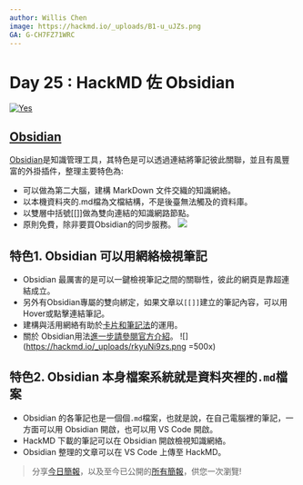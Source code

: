 ```yaml
---
author: Willis Chen
image: https://hackmd.io/_uploads/B1-u_uJZs.png
GA: G-CH7FZ71WRC
---
```


# Day 25 : HackMD 佐 Obsidian

[![Yes](https://img.youtube.com/vi/dJmXtgg6J1Q/0.jpg)](https://www.youtube.com/watch?v=dJmXtgg6J1Q)


## [Obsidian](https://obsidian.md/)
[Obsidian](https://obsidian.md/)是知識管理工具，其特色是可以透過連結將筆記彼此關聯，並且有風豐富的外掛插件，整理主要特色為:
- 可以做為第二大腦，建構 MarkDown 文件交織的知識網絡。
- 以本機資料夾的.md檔為文檔結構，不是後臺無法觸及的資料庫。
- 以雙層中括號[[]]做為雙向連結的知識網路節點。
- 原則免費，除非要買Obsidian的同步服務。
  ![](https://hackmd.io/_uploads/r1xJI25Ms.png)

## 特色1. Obsidian 可以用網絡檢視筆記
- Obsidian 最厲害的是可以一鍵檢視筆記之間的關聯性，彼此的網頁是靠超連結成立。
- 另外有Obsidian專屬的雙向綁定，如果文章以`[[]]`建立的筆記內容，可以用Hover或點擊連結筆記。
- 建構與活用網絡有助於[卡片和筆記法](https://www.books.com.tw/products/0010922143)的運用。
- 關於 Obsidian用法[進一步請參閱官方介紹](https://help.obsidian.md/Plugins/Graph+view)。
    ![](https://hackmd.io/_uploads/rkyuNi9zs.png =500x)

## 特色2. Obsidian 本身檔案系統就是資料夾裡的`.md`檔案
- Obsidian 的各筆記也是一個個`.md`檔案，也就是說，在自己電腦裡的筆記，一方面可以用 Obsidian 開啟，也可以用 VS Code 開啟。
- HackMD 下載的筆記可以在 Obsidian 開啟檢視知識網絡。
- Obsidian 整理的文章可以在 VS Code 上傳至 HackMD。


> 分享[今日簡報](https://hackmd.io/@wiimax/intro-hackmd-25)，以及至今已公開的[所有簡報](https://hackmd.io/@wiimax/intro-hackmd-slides)，供您一次瀏覽!